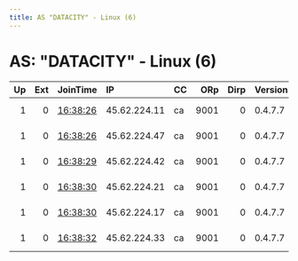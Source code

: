 ```yaml
---
title: AS "DATACITY" - Linux (6)
---
```


# AS: "DATACITY" - Linux (6)

|   Up |   Ext | JoinTime                                                                                              | IP           | CC   |   ORp |   Dirp | Version   | Contact             | Nickname   |   eFamMembers |
|-----:|------:|:------------------------------------------------------------------------------------------------------|:-------------|:-----|------:|-------:|:----------|:--------------------|:-----------|--------------:|
|    1 |     0 | [16:38:26](https://nusenu.github.io/OrNetStats/w/relay/0A3BA3648E53A62BDCF4F49D57628039818B8E69.html) | 45.62.224.11 | ca   |  9001 |      0 | 0.4.7.7   | emerson tor@nodv.in | nodv21     |            26 |
|    1 |     0 | [16:38:26](https://nusenu.github.io/OrNetStats/w/relay/B9F5A7565EF674564192AC18D6DEB301BA0A15A2.html) | 45.62.224.47 | ca   |  9001 |      0 | 0.4.7.7   | emerson tor@nodv.in | nodv26     |            26 |
|    1 |     0 | [16:38:29](https://nusenu.github.io/OrNetStats/w/relay/E2027BC9C5F2CE2BD3BE01B880DCB9416AC96718.html) | 45.62.224.42 | ca   |  9001 |      0 | 0.4.7.7   | emerson tor@nodv.in | nodv25     |            26 |
|    1 |     0 | [16:38:30](https://nusenu.github.io/OrNetStats/w/relay/4F867F83FC1B0CC696A8AC45E6E93A578009991A.html) | 45.62.224.21 | ca   |  9001 |      0 | 0.4.7.7   | emerson tor@nodv.in | nodv23     |            26 |
|    1 |     0 | [16:38:30](https://nusenu.github.io/OrNetStats/w/relay/69F83A17371846A0B4BA7A1B8CBD0E1C9B9EA2D4.html) | 45.62.224.17 | ca   |  9001 |      0 | 0.4.7.7   | emerson tor@nodv.in | nodv22     |            26 |
|    1 |     0 | [16:38:32](https://nusenu.github.io/OrNetStats/w/relay/AB8B8F66E1298B3BE5176789A1038B9382B0FC59.html) | 45.62.224.33 | ca   |  9001 |      0 | 0.4.7.7   | emerson tor@nodv.in | nodv24     |            26 |
